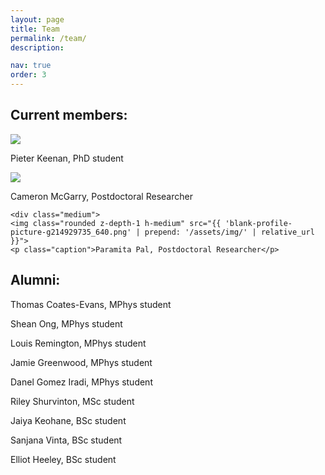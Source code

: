 ```yaml
---
layout: page
title: Team
permalink: /team/
description: 

nav: true
order: 3
---
```


## Current members:

<div class="center-flex">
  <div class="medium">
    <img class="rounded z-depth-1 h-medium" src="{{ 'blank-profile-picture-g214929735_640.png' | prepend: '/assets/img/' | relative_url }}">
    <p class="caption">Pieter Keenan, PhD student</p>
  </div>

  <div class="medium">
    <img class="rounded z-depth-1 h-medium" src="{{ 'blank-profile-picture-g214929735_640.png' | prepend: '/assets/img/' | relative_url }}">
    <p class="caption">Cameron McGarry, Postdoctoral Researcher</p>
  </div>
  
    <div class="medium">
    <img class="rounded z-depth-1 h-medium" src="{{ 'blank-profile-picture-g214929735_640.png' | prepend: '/assets/img/' | relative_url }}">
    <p class="caption">Paramita Pal, Postdoctoral Researcher</p>
  </div>
</div>

## Alumni:

Thomas Coates-Evans, MPhys student

Shean Ong, MPhys student

Louis Remington, MPhys student

Jamie Greenwood, MPhys student

Danel Gomez Iradi, MPhys student

Riley Shurvinton, MSc student

Jaiya Keohane, BSc student

Sanjana Vinta, BSc student

Elliot Heeley, BSc student
